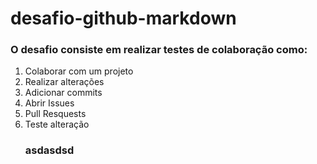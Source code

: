 # desafio-github-markdown

### O desafio consiste em realizar testes de colaboração como:

1. Colaborar com um projeto
2. Realizar alterações
 3. Adicionar commits
 4. Abrir Issues
 5. Pull Resquests
 6. Teste alteração
    ### asdasdsd



